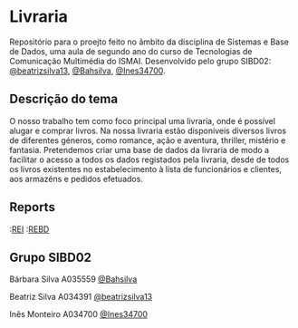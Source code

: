 # Livraria

Repositório para o proejto feito no âmbito da disciplina de Sistemas e Base de Dados, uma aula de segundo ano do curso de Tecnologias de Comunicação Multimédia do ISMAI. Desenvolvido pelo grupo SIBD02: [@beatrizsilva13](https://github.com/beatrizsilva13), [@Bahsilva](https://github.com/Bahsilva), [@Ines34700](https://github.com/Ines34700).


## Descrição do tema

O nosso trabalho tem como foco principal uma livraria, onde é possível alugar e comprar livros. Na nossa livraria estão disponíveis diversos livros de diferentes géneros, como romance, ação e aventura, thriller, mistério e fantasia. Pretendemos criar uma base de dados da livraria de modo a facilitar o acesso a todos os dados registados pela livraria, desde de todos os livros existentes no estabelecimento à lista de funcionários e clientes, aos armazéns e pedidos efetuados.


## Reports

:[REI](https://github.com/SIBD02-TCM-2022/Livraria/blob/main/rei00.md)
:[REBD]()



## Grupo SIBD02

Bárbara Silva A035559 [@Bahsilva](https://github.com/Bahsilva)

Beatriz Silva A034391 [@beatrizsilva13](https://github.com/beatrizsilva13)

Inês Monteiro A034700 [@Ines34700](https://github.com/Ines34700)
